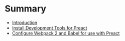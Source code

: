 # Summary

* [Introduction](./README.md)
* [Install Development Tools for Preact](./lessons/javascript-install-development-tools-for-preact.md)
* [Configure Webpack 2 and Babel for use with Preact](./lessons/react-configure-webpack-2-and-babel-for-use-with-preact.md)
